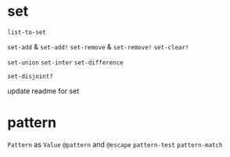 # set

`list-to-set`

`set-add` & `set-add!`
`set-remove` & `set-remove!`
`set-clear!`

`set-union`
`set-inter`
`set-difference`

`set-disjoint?`

update readme for set

# pattern

`Pattern` as `Value`
`@pattern` and `@escape`
`pattern-test`
`pattern-match`
